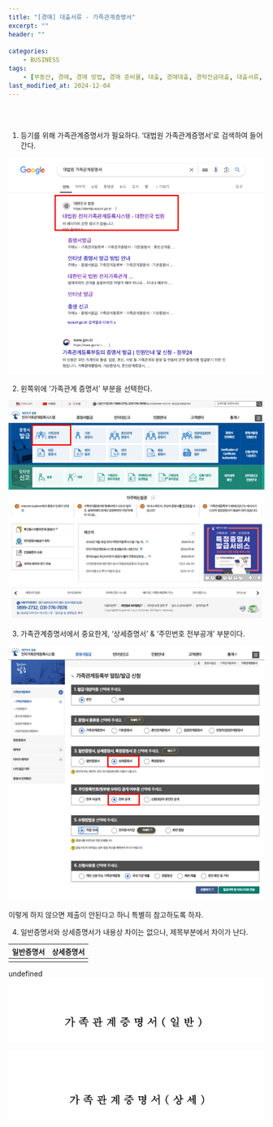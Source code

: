```yaml
---
title: "[경매] 대출서류 - 가족관계증명서"
excerpt: ""
header: ""

categories:
    - BUSINESS
tags:
    - [부동산, 경매, 경매 방법, 경매 준비물, 대출, 경매대출, 경락잔금대출, 대출서류, 경락대출 서류, 경매 대출 서류, ]
last_modified_at: 2024-12-04
---
```

<br><br>

1. 등기를 위해 가족관계증명서가 필요하다. ‘대법원 가족관계증명서’로 검색하여 들어간다.


![0](/upload/2024-12-04-대출서류_-_가족관계증명서.md/0.png)


2. 왼쪽위에 ‘가족관계 증명서’ 부분을 선택한다.


![1](/upload/2024-12-04-대출서류_-_가족관계증명서.md/1.png)


3. 가족관계증명서에서 중요한게, ‘상세증명서’ & ‘주민번호 전부공개’ 부분이다.


![2](/upload/2024-12-04-대출서류_-_가족관계증명서.md/2.png)


이렇게 하지 않으면 제출이 안된다고 하니 특별히 참고하도록 하자.


4. 일반증명서와 상세증명서가 내용상 차이는 없으나, 제목부분에서 차이가 난다.


| 일반증명서 | 상세증명서 |
| ----- | ----- |
|       |       |

undefined
![3](/upload/2024-12-04-대출서류_-_가족관계증명서.md/3.png)


![4](/upload/2024-12-04-대출서류_-_가족관계증명서.md/4.png)

